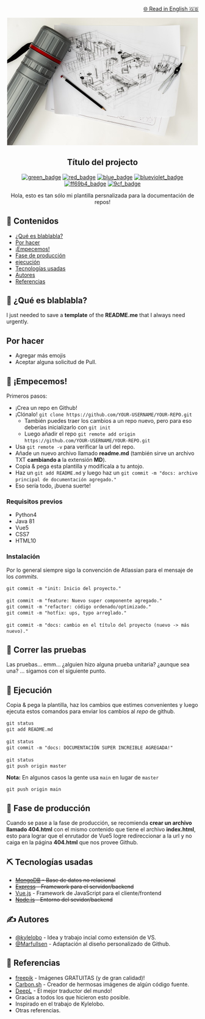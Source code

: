 <p align="right">
  <a href="./README.md" rel="noopener">🌐 Read in English 🇬🇧</a>
</p>

<p align="center">
  <a href="" rel="noopener">
 <img src="./docs/img/logo.jpg" alt="Project logo"></a>
</p>

<div align="center">

## Título del projecto

[![green_badge](https://img.shields.io/badge/insignia-success-success.svg)](https://shields.io/)
[![red_badge](https://img.shields.io/badge/insignia-critical-critical.svg)](https://shields.io/)
[![blue_badge](https://img.shields.io/badge/insignia-blue-blue.svg)](https://shields.io/)
[![blueviolet_badge](https://img.shields.io/badge/insignia-blueviolet-blueviolet.svg)](https://shields.io/)
[![ff69b4_badge](https://img.shields.io/badge/insignia-ff69b4-ff69b4.svg)](https://shields.io/)
[![9cf_badge](https://img.shields.io/badge/insignia-9cf-9cf.svg)](https://shields.io/)

</div>

<p align="center">
  Hola, esto es tan sólo mi plantilla persnalizada para la documentación de repos!
</p>

## 📝 Contenidos

- [¿Qué es blablabla?](#about)
- [Por hacer](#todo)
- [¡Empecemos!](#getting_started)
- [Fase de producción](#deployment)
- [ejecución](#usage)
- [Tecnologías usadas](#built_using)
- [Autores](#authors)
- [Referencias](#acknowledgement)

## 🧐 ¿Qué es blablabla? <a name = "about"></a>

I just needed to save a **template** of the **README.me** that I always need urgently.

## Por hacer  <a name = "todo"></a>

- Agregar más emojis
- Aceptar alguna solicitud de Pull.

## 🏁 ¡Empecemos! <a name = "getting_started"></a>

Primeros pasos:

- ¡Crea un repo en Github!
- ¡Clónalo! `git clone https://github.com/YOUR-USERNAME/YOUR-REPO.git`
  - También puedes traer los cambios a un repo nuevo, pero para eso deberías inicializarlo con `git init` 
  - Luego añadir el repo `git remote add origin https://github.com/YOUR-USERNAME/YOUR-REPO.git`
- Usa `git remote -v` para verificar la url del repo.
- Añade un nuevo archivo llamado **readme.md** (también sirve un archivo TXT **cambiando a** la extensión **MD**).
- Copia & pega esta plantilla y modifícala a tu antojo.
- Haz un `git add README.md` y luego haz un `git commit -m "docs: archivo principal de documentación agregado."`
- Eso sería todo, ¡buena suerte!

### Requisitos previos

- Python4
- Java 81
- Vue5
- CSS7
- HTML10

### Instalación

Por lo general siempre sigo la convención de Atlassian para el mensaje de los _commits_.

```
git commit -m "init: Inicio del proyecto."

git commit -m "feature: Nuevo super componente agregado."
git commit -m "refactor: código ordenado/optimizado."
git commit -m "hotfix: ups, typo arreglado."

git commit -m "docs: cambio en el título del proyecto (nuevo -> más nuevo)."
```

## 🔧 Correr las pruebas <a name = "tests"></a>

Las pruebas... emm... ¿alguien hizo alguna prueba unitaria? ¿aunque sea una? ... sigamos con el siguiente punto.

## 🎈 Ejecución <a name="usage"></a>

Copia & pega la plantilla, haz los cambios que estimes convenientes y luego ejecuta estos comandos para enviar los cambios al _repo_ de github.

```
git status
git add README.md

git status
git commit -m "docs: DOCUMENTACIÓN SUPER INCREIBLE AGREGADA!"

git status
git push origin master
```

**Nota:** En algunos casos la gente usa `main` en lugar de `master`

```
git push origin main
```

## 🚀 Fase de producción <a name = "deployment"></a>

Cuando se pase a la fase de producción, se recomienda **crear un archivo llamado 404.html** con el mismo contenido que tiene el archivo **index.html**, esto para lograr que el enrutador de Vue5 logre redireccionar a la url y no caiga en la página **404.html** que nos provee Github.

## ⛏️ Tecnologías usadas <a name = "built_using"></a>

- ~~[MongoDB](https://www.mongodb.com/) - Base de datos no relacional~~
- ~~[Express](https://expressjs.com/) - Framework para el servidor/backend~~
- [Vue.js](https://vuejs.org/) - Framework de JavaScript para el cliente/frontend
- ~~[Node.js](https://nodejs.org/en/) - Entorno del sevidor/backend~~

## ✍️ Autores <a name = "authors"></a>

- [@kylelobo](https://github.com/kylelobo) - Idea y trabajo incial como extensión de VS.
- [@Marfullsen](https://github.com/Marfullsen) - Adaptación al diseño personalizado de Github.

## 🎉 Referencias <a name = "acknowledgement"></a>

- [freepik](www.freepik.com) - Imágenes GRATUITAS (y de gran calidad)!
- [Carbon.sh](https://carbon.now.sh/) - Creador de hermosas imágenes de algún código fuente.
- [DeepL](https://www.deepl.com/translator) - El mejor traductor del mundo!
- Gracias a todos los que hicieron esto posible.
- Inspirado en el trabajo de Kylelobo.
- Otras referencias.

